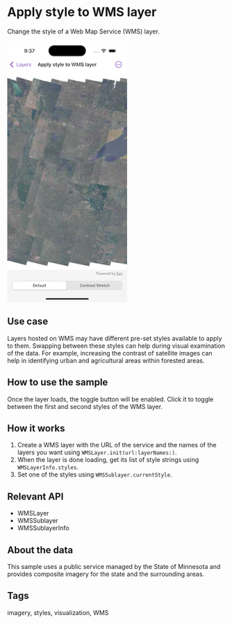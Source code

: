 # Apply style to WMS layer

Change the style of a Web Map Service (WMS) layer.

![Image of Apply style to WMS layer sample](apply-style-to-wms-layer.png)

## Use case

Layers hosted on WMS may have different pre-set styles available to apply to them. Swapping between these styles can help during visual examination of the data. For example, increasing the contrast of satellite images can help in identifying urban and agricultural areas within forested areas.

## How to use the sample

Once the layer loads, the toggle button will be enabled. Click it to toggle between the first and second styles of the WMS layer.

## How it works

1. Create a WMS layer with the URL of the service and the names of the layers you want using `WMSLayer.init(url:layerNames:)`.
2. When the layer is done loading, get its list of style strings using `WMSLayerInfo.styles`.
3. Set one of the styles using `WMSSublayer.currentStyle`.

## Relevant API

* WMSLayer
* WMSSublayer
* WMSSublayerInfo

## About the data

This sample uses a public service managed by the State of Minnesota and provides composite imagery for the state and the surrounding areas.

## Tags

imagery, styles, visualization, WMS
